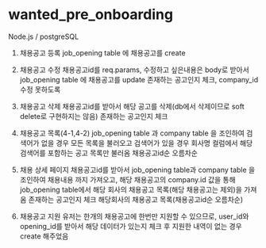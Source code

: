 # wanted_pre_onboarding

Node.js / postgreSQL

1. 채용공고 등록
job_opening table 에 채용공고를 create

2. 채용공고 수정
채용공고id를 req.params, 수정하고 싶은내용은 body로 받아서 job_opening table 에 채용공고를 update
존재하는 공고인지 체크, company_id 수정 못하도록

3. 채용공고 삭제
채용공고id를 받아서 해당 공고를 삭제(db에서 삭제이므로 soft delete로 구현하지는 않음)
존재하는 공고인지 체크

4. 채용공고 목록(4-1,4-2)
job_opening table 과 company table 을 조인하여 검색어가 없을 경우 모든 목록을 불러오고 검색어가 있을 경우 회사명 컬럼에서 해당 검색어를 포함하는 공고 목록만 불러옴
채용공고id순 오름차순

5. 채용 상세 페이지
채용공고id를 받아서 job_opening table과 company table 을 조인하여 채용내용 까지 가져오고, 해당 채용공고의 company.id 값을 통해 job_opening table에서 해당 회사의 채용공고 목록(해당 채용공고는 제외)을 가져옴
존재하는 공고인지 체크
해당회사의 채용공고 목록(채용공고id순 오름차순)

6. 채용공고 지원
유저는 한개의 채용공고에 한번만 지원할 수 있으므로, user_id와 opening_id를 받아서 해당 데이터가 있는지 체크 후 지원한 내역이 없는 경우 create 해주었음
